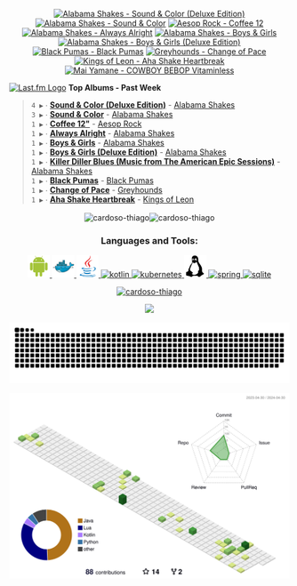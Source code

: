 <!-- lastfm -->
<p align="center"><a href="https://www.last.fm/music/Alabama+Shakes/Sound+&+Color+(Deluxe+Edition)"><img src="https://lastfm.freetls.fastly.net/i/u/64s/ce2de2712ccb325f6bd50805fa8eb3ef.jpg" title="Alabama Shakes - Sound & Color (Deluxe Edition)"></a> <a href="https://www.last.fm/music/Alabama+Shakes/Sound+&+Color"><img src="https://lastfm.freetls.fastly.net/i/u/64s/f8eb189af20dd743d96d46e128918a44.png" title="Alabama Shakes - Sound & Color"></a> <a href="https://www.last.fm/music/Aesop+Rock/Coffee+12%22"><img src="https://lastfm.freetls.fastly.net/i/u/64s/ea13cdbf1dc44f29a509b7e92c034711.jpg" title="Aesop Rock - Coffee 12""></a> <a href="https://www.last.fm/music/Alabama+Shakes/Always+Alright"><img src="https://lastfm.freetls.fastly.net/i/u/64s/39bb1c50a03a679db897f18e674fe34e.jpg" title="Alabama Shakes - Always Alright"></a> <a href="https://www.last.fm/music/Alabama+Shakes/Boys+&+Girls"><img src="https://lastfm.freetls.fastly.net/i/u/64s/077d7aeab42ab31814f4227273e0124b.png" title="Alabama Shakes - Boys & Girls"></a> <a href="https://www.last.fm/music/Alabama+Shakes/Boys+&+Girls+(Deluxe+Edition)"><img src="https://lastfm.freetls.fastly.net/i/u/64s/765150e00a1b8ea3576de967a3bbc952.jpg" title="Alabama Shakes - Boys & Girls (Deluxe Edition)"></a> <a href="https://www.last.fm/music/Black+Pumas/Black+Pumas"><img src="https://lastfm.freetls.fastly.net/i/u/64s/ef439d0047f456170ef7bdb57f971bd6.png" title="Black Pumas - Black Pumas"></a> <a href="https://www.last.fm/music/Greyhounds/Change+of+Pace"><img src="https://lastfm.freetls.fastly.net/i/u/64s/1c41e22403634e65ed8d84e57135c2b2.jpg" title="Greyhounds - Change of Pace"></a> <a href="https://www.last.fm/music/Kings+of+Leon/Aha+Shake+Heartbreak"><img src="https://lastfm.freetls.fastly.net/i/u/64s/74d56b2b5ad941798fdc94e244a4b2db.png" title="Kings of Leon - Aha Shake Heartbreak"></a> <a href="https://www.last.fm/music/Mai+Yamane/COWBOY+BEBOP+Vitaminless"><img src="https://lastfm.freetls.fastly.net/i/u/64s/9ee09b301bac42008a5eb734c81a9791.jpg" title="Mai Yamane - COWBOY BEBOP Vitaminless"></a> </p>

<!--START_LASTFM_ALBUMS:{"period": "7day", "rows": 10}-->
<a href="https://last.fm" target="_blank"><img src="https://user-images.githubusercontent.com/17434202/215290617-e793598d-d7c9-428f-9975-156db1ba89cc.svg" alt="Last.fm Logo" width="18" height="13"/></a> **Top Albums - Past Week**

> `4 ▶️` ∙ **[Sound & Color (Deluxe Edition)](https://www.last.fm/music/Alabama+Shakes/Sound+&+Color+(Deluxe+Edition))** - [Alabama Shakes](https://www.last.fm/music/Alabama+Shakes)<br/>
> `3 ▶️` ∙ **[Sound & Color](https://www.last.fm/music/Alabama+Shakes/Sound+&+Color)** - [Alabama Shakes](https://www.last.fm/music/Alabama+Shakes)<br/>
> `1 ▶️` ∙ **[Coffee 12"](https://www.last.fm/music/Aesop+Rock/Coffee+12%22)** - [Aesop Rock](https://www.last.fm/music/Aesop+Rock)<br/>
> `1 ▶️` ∙ **[Always Alright](https://www.last.fm/music/Alabama+Shakes/Always+Alright)** - [Alabama Shakes](https://www.last.fm/music/Alabama+Shakes)<br/>
> `1 ▶️` ∙ **[Boys & Girls](https://www.last.fm/music/Alabama+Shakes/Boys+&+Girls)** - [Alabama Shakes](https://www.last.fm/music/Alabama+Shakes)<br/>
> `1 ▶️` ∙ **[Boys & Girls (Deluxe Edition)](https://www.last.fm/music/Alabama+Shakes/Boys+&+Girls+(Deluxe+Edition))** - [Alabama Shakes](https://www.last.fm/music/Alabama+Shakes)<br/>
> `1 ▶️` ∙ **[Killer Diller Blues (Music from The American Epic Sessions)](https://www.last.fm/music/Alabama+Shakes/Killer+Diller+Blues+(Music+from+The+American+Epic+Sessions))** - [Alabama Shakes](https://www.last.fm/music/Alabama+Shakes)<br/>
> `1 ▶️` ∙ **[Black Pumas](https://www.last.fm/music/Black+Pumas/Black+Pumas)** - [Black Pumas](https://www.last.fm/music/Black+Pumas)<br/>
> `1 ▶️` ∙ **[Change of Pace](https://www.last.fm/music/Greyhounds/Change+of+Pace)** - [Greyhounds](https://www.last.fm/music/Greyhounds)<br/>
> `1 ▶️` ∙ **[Aha Shake Heartbreak](https://www.last.fm/music/Kings+of+Leon/Aha+Shake+Heartbreak)** - [Kings of Leon](https://www.last.fm/music/Kings+of+Leon)<br/>
<!--END_LASTFM_ALBUMS-->

<p align="center"><img align="center" src="https://github-readme-stats-nine-kohl.vercel.app/api?username=cardoso-thiago&show_icons=true&locale=en&theme=gotham&hide=issues,contribs" alt="cardoso-thiago" /><img align="center" src="https://github-readme-stats-nine-kohl.vercel.app/api/top-langs?username=cardoso-thiago&show_icons=true&locale=en&layout=compact&theme=gotham" alt="cardoso-thiago" /></p>

<h3 align="center">Languages and Tools:</h3>
<p align="center"> <a href="https://developer.android.com" target="_blank"> <img src="https://github.com/devicons/devicon/blob/master/icons/android/android-original.svg" alt="android" width="40" height="40"/> </a> <a href="https://www.docker.com/" target="_blank"> <img src="https://github.com/devicons/devicon/blob/master/icons/docker/docker-original.svg" alt="docker" width="40" height="40"/> </a> <a href="https://www.java.com" target="_blank"> <img src="https://github.com/devicons/devicon/blob/master/icons/java/java-original.svg" alt="java" width="40" height="40"/> </a> <a href="https://kotlinlang.org" target="_blank"> <img src="https://www.vectorlogo.zone/logos/kotlinlang/kotlinlang-icon.svg" alt="kotlin" width="40" height="40"/> </a> <a href="https://kubernetes.io" target="_blank"> <img src="https://www.vectorlogo.zone/logos/kubernetes/kubernetes-icon.svg" alt="kubernetes" width="40" height="40"/> </a> <a href="https://www.linux.org/" target="_blank"> <img src="https://github.com/devicons/devicon/blob/master/icons/linux/linux-plain.svg" alt="linux" width="40" height="40"/> </a> <a href="https://spring.io/" target="_blank"> <img src="https://www.vectorlogo.zone/logos/springio/springio-icon.svg" alt="spring" width="40" height="40"/> </a> <a href="https://www.sqlite.org/" target="_blank"> <img src="https://www.vectorlogo.zone/logos/sqlite/sqlite-icon.svg" alt="sqlite" width="40" height="40"/> </a> </p>

<p align="center"> <a href="https://github.com/ryo-ma/github-profile-trophy"><img src="https://github-profile-trophy.vercel.app/?username=cardoso-thiago&column=7" alt="cardoso-thiago" /></a> </p>

<!--START_SECTION:comicstrip-->
<p align="center">
 <a href="https://xkcd.com/">
 <img src="https://imgs.xkcd.com/comics/doppler_effect.png" />
</a>
</p>
<!--END_SECTION:comicstrip-->

![](https://github.com/cardoso-thiago/cardoso-thiago/raw/output/github-snake.svg)

![](profile-3d-contrib/profile-green-animate.svg)
